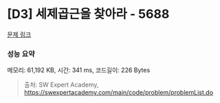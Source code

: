 # [D3] 세제곱근을 찾아라 - 5688 

[문제 링크](https://swexpertacademy.com/main/code/problem/problemDetail.do?contestProbId=AWXVyCaKugQDFAUo) 

### 성능 요약

메모리: 61,192 KB, 시간: 341 ms, 코드길이: 226 Bytes



> 출처: SW Expert Academy, https://swexpertacademy.com/main/code/problem/problemList.do